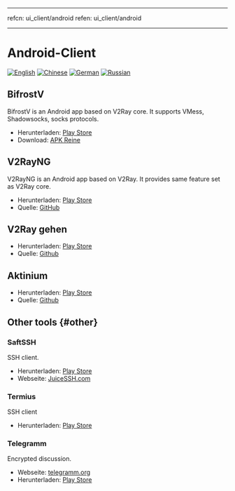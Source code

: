 * * *

refcn: ui_client/android refen: ui_client/android

* * *

# Android-Client

[![English](../resources/english.svg)](https://www.v2ray.com/en/ui_client/android.html) [![Chinese](../resources/chinese.svg)](https://www.v2ray.com/ui_client/android.html) [![German](../resources/german.svg)](https://www.v2ray.com/de/ui_client/android.html) [![Russian](../resources/russian.svg)](https://www.v2ray.com/ru/ui_client/android.html)

## BifrostV

BifrostV is an Android app based on V2Ray core. It supports VMess, Shadowsocks, socks protocols.

* Herunterladen: [Play Store](https://play.google.com/store/apps/details?id=com.github.dawndiy.bifrostv)
* Download: [APK Reine](https://apkpure.com/bifrostv/com.github.dawndiy.bifrostv)

## V2RayNG

V2RayNG is an Android app based on V2Ray. It provides same feature set as V2Ray core.

* Herunterladen: [Play Store](https://play.google.com/store/apps/details?id=com.v2ray.ang)
* Quelle: [GitHub](https://github.com/2dust/v2rayNG)

## V2Ray gehen

* Herunterladen: [Play Store](https://play.google.com/store/apps/details?id=org.kkdev.v2raygo)
* Quelle: [Github](https://github.com/xiaokangwang/V2RayGO)

## Aktinium

* Herunterladen: [Play Store](https://play.google.com/store/apps/details?id=com.v2ray.actinium)
* Quelle: [Github](https://github.com/V2Ray-Android/Actinium)

## Other tools {#other}

### SaftSSH

SSH client.

* Herunterladen: [Play Store](https://play.google.com/store/apps/details?id=com.sonelli.juicessh)
* Webseite: [JuiceSSH.com](https://juicessh.com/)

### Termius

SSH client

* Herunterladen: [Play Store](https://play.google.com/store/apps/details?id=com.server.auditor.ssh.client)

### Telegramm

Encrypted discussion.

* Webseite: [telegramm.org](https://telegram.org/)
* Herunterladen: [Play Store](https://play.google.com/store/apps/details?id=org.telegram.messenger)